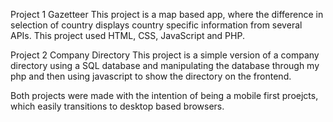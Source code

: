 Project 1 Gazetteer
This project is a map based app, where the difference in selection of country displays country specific information from several APIs. This project used HTML, CSS, JavaScript and PHP.


Project 2 Company Directory
This project is a simple version of a company directory using a SQL database and manipulating the database through my php and then using javascript to show the directory on the frontend.

Both projects were made with the intention of being a mobile first proejcts, which easily transitions to desktop based browsers. 
